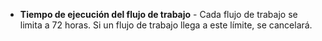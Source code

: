 - **Tiempo de ejecución del flujo de trabajo** - Cada flujo de trabajo se limita a 72 horas. Si un flujo de trabajo llega a este límite, se cancelará.
